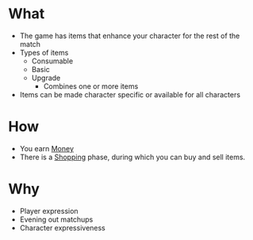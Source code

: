 # What
- The game has items that enhance your character for the rest of the match
- Types of items
	- Consumable
	- Basic
	- Upgrade
		- Combines one or more items
- Items can be made character specific or available for all characters

# How
- You earn [Money](/docs/gameplay_spec/unique_mechanics/money.md)
- There is a [Shopping](/docs/gameplay_spec/flow/shopping.md) phase, during which you can buy and sell items.

# Why
- Player expression
- Evening out matchups
- Character expressiveness
